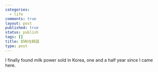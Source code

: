 ```yaml
--- 
categories: 
  - life
comments: true
layout: post
published: true
status: publish
tags: []
title: 奶粉在韩国
type: post
---
```

<div id="msgcns!3725CC0EE38B1F6!935" class="bvMsg">I finally found milk power sold in Korea, one and a half year since I came here.<br>
</div>
